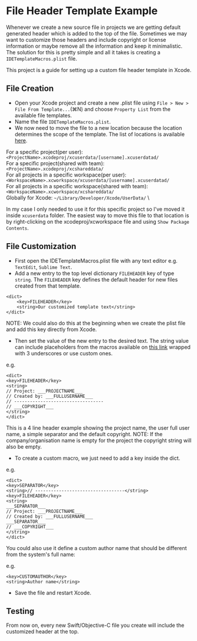 # File Header Template Example

Whenever we create a new source file in projects we are getting default generated header which is added to the top of the file. Sometimes we may want to customize those headers and include copyright or license information or maybe remove all the information and keep it minimalistic.
The solution for this is pretty simple and all it takes is creating a `IDETemplateMacros.plist` file.

This project is a guide for setting up a custom file header template in Xcode.

## File Creation
- Open your Xcode project and create a new .plist file using `File > New > File From Template...`(⌘N) and choose `Property List` from the available file templates.
- Name the file `IDETemplateMacros.plist`.
- We now need to move the file to a new location because the location determines the scope of the template. The list of locations is available [here](https://help.apple.com/xcode/mac/9.0/index.html?localePath=en.lproj#/dev91a7a31fc).

For a specific project(per user): `<ProjectName>.xcodeproj/xcuserdata/[username].xcuserdatad/` \
For a specific project(shared with team): `<ProjectName>.xcodeproj/xcshareddata/` \
For all projects in a specific workspace(per user): `<WorkspaceName>.xcworkspace/xcuserdata/[username].xcuserdatad/` \
For all projects in a specific workspace(shared with team): `<WorkspaceName>.xcworkspace/xcshareddata/` \
Globally for Xcode: `~/Library/Developer/Xcode/UserData/` \

In my case I only needed to use it for this specific project so I've moved it inside `xcuserdata` folder. The easiest way to move this file to that location is by right-clicking on the xcodeproj/xcworkspace file and using `Show Package Contents`.

## File Customization
- First open the IDETemplateMacros.plist file with any text editor e.g. `TextEdit`, `Sublime Text`.
- Add a new entry to the top level dictionary `FILEHEADER` key of type `string`. The `FILEHEADER` key defines the default header for new files created from that template.
```
<dict>
	<key>FILEHEADER</key>
	<string>Our customized template text</string>
</dict>
```

NOTE: We could also do this at the beginning when we create the plist file and add this key directly from Xcode.

- Then set the value of the new entry to the desired text. The string value can include placeholders from the macros available on [this link](https://help.apple.com/xcode/mac/9.0/index.html?localePath=en.lproj#/dev7fe737ce0) wrapped with 3 underscores or use custom ones.

e.g.
```
<dict>
<key>FILEHEADER</key>
<string>
// Project: ___PROJECTNAME___
// Created by: ___FULLUSERNAME___
// ----------------------------------
// ___COPYRIGHT___
</string>
</dict>
```
This is a 4 line header example showing the project name, the user full user name, a simple separator and the default copyright.
NOTE: If the company/organisation name is empty for the project the copyright string will also be empty.

- To create a custom macro, we just need to add a key inside the dict.

e.g.
```
<dict>
<key>SEPARATOR</key>
<string>// ----------------------------------</string>
<key>FILEHEADER</key>
<string>
___SEPARATOR___
// Project: ___PROJECTNAME___
// Created by: ___FULLUSERNAME___
___SEPARATOR___
// ___COPYRIGHT___
</string>
</dict>
```
You could also use it define a custom author name that should be different from the system's full name:

e.g.
```
<key>CUSTOMAUTHOR</key>
<string>Author name</string>
```

- Save the file and restart Xcode. 

## Testing
From now on, every new Swift/Objective-C file you create will include the customized header at the top.
